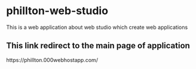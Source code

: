 # phillton-web-studio
This is a web application about web studio which create web applications

<h2>This link redirect to the main page of application</h2>
https://phillton.000webhostapp.com/
